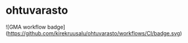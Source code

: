 # ohtuvarasto

![GMA workflow badge] (https://github.com/kirekruusalu/ohtuvarasto/workflows/CI/badge.svg)

